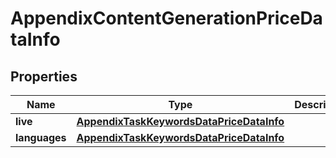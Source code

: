 

# AppendixContentGenerationPriceDataInfo


## Properties

| Name | Type | Description | Notes |
|------------ | ------------- | ------------- | -------------|
|**live** | [**AppendixTaskKeywordsDataPriceDataInfo**](AppendixTaskKeywordsDataPriceDataInfo.md) |  |  [optional] |
|**languages** | [**AppendixTaskKeywordsDataPriceDataInfo**](AppendixTaskKeywordsDataPriceDataInfo.md) |  |  [optional] |



